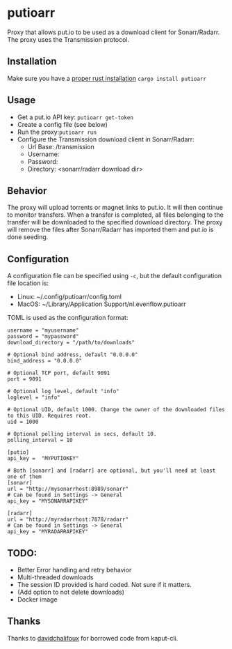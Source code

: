 # putioarr

Proxy that allows put.io to be used as a download client for Sonarr/Radarr. The proxy uses the Transmission protocol.

## Installation
Make sure you have a [proper rust installation](https://www.rust-lang.org/tools/install)
`cargo install putioarr`

## Usage

- Get a put.io API key: `putioarr get-token`
- Create a config file (see below)
- Run the proxy:`putioarr run`
- Configure the Transmission download client in Sonarr/Radarr:
    - Url Base: /transmission
    - Username: <configured username>
    - Password: <configured password>
    - Directory: <sonarr/radarr download dir>

## Behavior
The proxy will upload torrents or magnet links to put.io. It will then continue to monitor transfers. When a transfer is completed, all files belonging to the transfer will be downloaded to the specified download directory. The proxy will remove the files after Sonarr/Radarr has imported them and put.io is done seeding.

## Configuration
A configuration file can be specified using `-c`, but the default configuration file location is:
- Linux: ~/.config/putioarr/config.toml
- MacOS: ~/Library/Application Support/nl.evenflow.putioarr

TOML is used as the configuration format:
```
username = "myusername"
password = "mypassword"
download_directory = "/path/to/downloads"

# Optional bind address, default "0.0.0.0"
bind_address = "0.0.0.0"

# Optional TCP port, default 9091
port = 9091

# Optional log level, default "info"
loglevel = "info"

# Optional UID, default 1000. Change the owner of the downloaded files to this UID. Requires root.
uid = 1000

# Optional polling interval in secs, default 10.
polling_interval = 10

[putio]
api_key =  "MYPUTIOKEY"

# Both [sonarr] and [radarr] are optional, but you'll need at least one of them
[sonarr]
url = "http://mysonarrhost:8989/sonarr"
# Can be found in Settings -> General
api_key = "MYSONARRAPIKEY"

[radarr]
url = "http://myradarrhost:7878/radarr"
# Can be found in Settings -> General
api_key = "MYRADARRAPIKEY"
```

## TODO:
- Better Error handling and retry behavior
- Multi-threaded downloads
- The session ID provided is hard coded. Not sure if it matters.
- (Add option to not delete downloads)
- Docker image

## Thanks
Thanks to [davidchalifoux](https://github.com/davidchalifoux) for borrowed code from kaput-cli.

